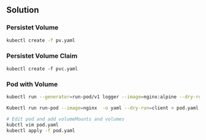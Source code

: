 ## Solution

### Persistet Volume
```bash
kubectl create -f pv.yaml
```

### Persistet Volume Claim

```bahs
kubectl create -f pvc.yaml
```

### Pod with Volume

```bash
kubectl run --generator=run-pod/v1 logger --image=nginx:alpine --dry-run=client -o yaml > pod.yaml

Kubectl run run-pod --image=nginx  -o yaml --dry-run=client > pod.yaml

# Edit pod and add volumeMounts and volumes
kubctl vim pod.yaml
kubectl apply -f pod.yaml
```